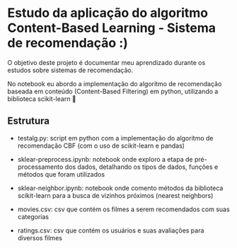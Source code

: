 #  Estudo da aplicação do algoritmo Content-Based Learning - Sistema de recomendação :)

O objetivo deste projeto é documentar meu aprendizado durante os estudos sobre sistemas de recomendação. 

No notebook eu abordo a implementação do algoritmo de recomendação baseada em conteúdo (Content-Based Filtering) em python, utilizando a biblioteca scikit-learn 🤎

## Estrutura 
* testalg.py: script em python com a implementação do algoritmo de recomendação CBF (com o uso de scikit-learn e pandas)

* sklear-preprocess.ipynb: notebook onde exploro a etapa de pré-processamento dos dados, detalhando os tipos de dados, funções e métodos que foram utilizados

* sklear-neighbor.ipynb: notebook onde comento métodos da biblioteca scikit-learn para a busca de vizinhos próximos (nearest neighbors)

* movies.csv: csv que contém os filmes a serem recomendados com suas categorias

* ratings.csv: csv que contém os usuários e suas avaliações para diversos filmes
